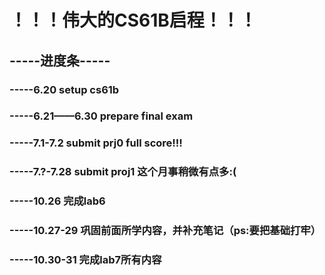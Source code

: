 # ！！！伟大的CS61B启程！！！
## -----进度条-----
### -----6.20 setup cs61b
### -----6.21——6.30 prepare final exam
### -----7.1-7.2 submit prj0 full score!!!
### -----7.?-7.28 submit proj1 这个月事稍微有点多:(
### -----10.26 完成lab6
### -----10.27-29 巩固前面所学内容，并补充笔记（ps:要把基础打牢）
### -----10.30-31 完成lab7所有内容
